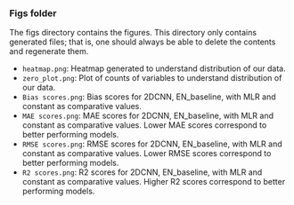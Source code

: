### Figs folder

The figs directory contains the figures. This directory only contains generated files; that is, one should always be able to delete the contents and regenerate them.
+ ``heatmap.png``: Heatmap generated to understand distribution of our data.
+ ``zero_plot.png``: Plot of counts of variables to understand distribution of our data.
+ ``Bias scores.png``: Bias scores for 2DCNN, EN_baseline, with MLR and constant as comparative values.
+ ``MAE scores.png``: MAE scores for 2DCNN, EN_baseline, with MLR and constant as comparative values. Lower MAE scores correspond to better performing models.
+ ``RMSE scores.png``: RMSE scores for 2DCNN, EN_baseline, with MLR and constant as comparative values. Lower RMSE scores correspond to better performing models.
+ ``R2 scores.png``: R2 scores for 2DCNN, EN_baseline, with MLR and constant as comparative values. Higher R2 scores correspond to better performing models.

